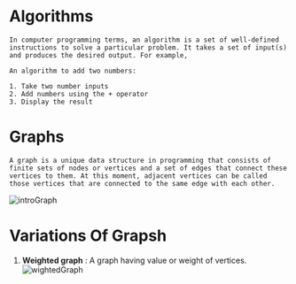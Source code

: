 # Algorithms
```
In computer programming terms, an algorithm is a set of well-defined instructions to solve a particular problem. It takes a set of input(s) and produces the desired output. For example,

An algorithm to add two numbers: 

1. Take two number inputs
2. Add numbers using the + operator
3. Display the result
```

# Graphs
```
A graph is a unique data structure in programming that consists of finite sets of nodes or vertices and a set of edges that connect these vertices to them. At this moment, adjacent vertices can be called those vertices that are connected to the same edge with each other.
```
![introGraph](https://user-images.githubusercontent.com/119610761/222944057-cbbacba3-5998-4974-a777-1db1f1b52aad.jpg)

# Variations Of Grapsh 
1. **Weighted graph** : A graph having value or weight of vertices. 
![wightedGraph](https://user-images.githubusercontent.com/119610761/222944075-36b04afc-7b6e-4dec-83a1-79c4aa662730.jpg)